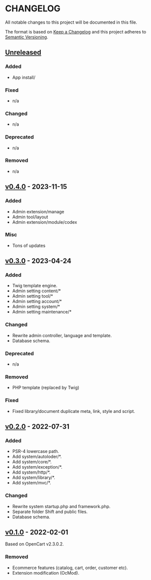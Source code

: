 # CHANGELOG

All notable changes to this project will be documented in this file.

The format is based on [Keep a Changelog](https://keepachangelog.com/en/1.0.0/)
and this project adheres to [Semantic Versioning](https://semver.org/spec/v2.0.0.html).

## [Unreleased]

### Added

-   App install/

### Fixed

-   n/a

### Changed

-   n/a

### Deprecated

-   n/a

### Removed

-   n/a

## [v0.4.0] - 2023-11-15

### Added

-   Admin extension/manage
-   Admin tool/layout
-   Admin extension/module/codex

### Misc

-   Tons of updates

## [v0.3.0] - 2023-04-24

### Added

-   Twig template engine.
-   Admin setting content/\*
-   Admin setting tool/\*
-   Admin setting account/\*
-   Admin setting system/\*
-   Admin setting maintenance/\*

### Changed

-   Rewrite admin controller, language and template.
-   Database schema.

### Deprecated

-   n/a

### Removed

-   PHP template (replaced by Twig)

### Fixed

-   Fixed library/document duplicate meta, link, style and script.

## [v0.2.0] - 2022-07-31

### Added

-   PSR-4 lowercase path.
-   Add system/autoloder/\*.
-   Add system/core/\*.
-   Add system/exception/\*.
-   Add system/http/\*.
-   Add system/library/\*.
-   Add system/mvc/\*.

### Changed

-   Rewrite system startup.php and framework.php.
-   Separate folder Shift and public files.
-   Database schema.

## [v0.1.0] - 2022-02-01

Based on OpenCart v2.3.0.2.

### Removed

-   Ecommerce features (catalog, cart, order, customer etc).
-   Extension modification (OcMod).

[Unreleased]: https://github.com/qaharmdz/shift/compare/v0.4.0...dev/0.x
[v0.1.0]: https://github.com/qaharmdz/shift/releases/tag/v0.1.0
[v0.2.0]: https://github.com/qaharmdz/shift/releases/tag/v0.2.0
[v0.3.0]: https://github.com/qaharmdz/shift/releases/tag/v0.3.0
[v0.4.0]: https://github.com/qaharmdz/shift/releases/tag/v0.4.0
